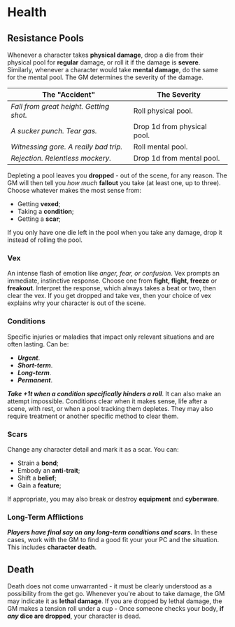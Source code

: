 # Health

## Resistance Pools

Whenever a character takes **physical damage**, drop a die from their physical pool for **regular** damage, or roll it if the damage is **severe**. Similarly, whenever a character would take **mental damage**, do the same for the mental pool. The GM determines the severity of the damage.

| The "Accident"                          | The Severity                |
| --------------------------------------- | --------------------------- |
| _Fall from great height. Getting shot._ | Roll physical pool.         |
| _A sucker punch. Tear gas._             | Drop 1d from physical pool. |
| _Witnessing gore. A really bad trip._   | Roll mental pool.           |
| _Rejection. Relentless mockery._        | Drop 1d from mental pool.   |

Depleting a pool leaves you **dropped** - out of the scene, for any reason. The GM will then tell you _how much_ **fallout** you take (at least one, up to three). Choose whatever makes the most sense from:

- Getting **vexed**;
- Taking a **condition**;
- Getting a **scar**;

If you only have one die left in the pool when you take any damage, drop it instead of rolling the pool.

### Vex

An intense flash of emotion like _anger, fear, or confusion_. Vex prompts an immediate, instinctive response. Choose one from **fight, flight, freeze** or **freakout**. Interpret the response, which always takes a beat or two, then clear the vex. If you get dropped and take vex, then your choice of vex explains why your character is out of the scene.

### Conditions

Specific injuries or maladies that impact only relevant situations and are often lasting. Can be:

- **_Urgent_**.
- **_Short-term_**.
- **_Long-term_**.
- **_Permanent_**.

**_Take +1t when a condition specifically hinders a roll_**. It can also make an attempt impossible. Conditions clear when it makes sense, life after a scene, with rest, or when a pool tracking them depletes. They may also require treatment or another specific method to clear them.

### Scars

Change any character detail and mark it as a scar. You can:

- Strain a **bond**;
- Embody an **anti-trait**;
- Shift a **belief**;
- Gain a **feature**;

If appropriate, you may also break or destroy **equipment** and **cyberware**.

### Long-Term Afflictions

**_Players have final say on any long-term conditions and scars._** In these cases, work with the GM to find a good fit your your PC and the situation. This includes **character death**.

## Death

Death does not come unwarranted - it must be clearly understood as a possibility from the get go. Whenever you're about to take damage, the GM may indicate it as **lethal damage**. If you are dropped by lethal damage, the GM makes a tension roll under a cup - Once someone checks your body, **if _any_ dice are dropped**, your character is dead.
